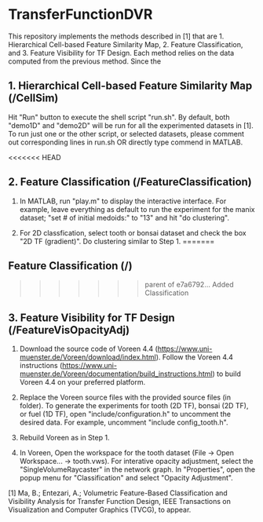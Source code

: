 # TransferFunctionDVR
This repository implements the methods described in [1] that are 1. Hierarchical Cell-based Feature Similarity Map, 2. Feature Classification, and 3. Feature Visibility for TF Design. Each method relies on the data computed from the previous method. Since the 

## 1. Hierarchical Cell-based Feature Similarity Map (/CellSim)
Hit "Run" button to execute the shell script "run.sh". By default, both "demo1D" and "demo2D" will be run for all the experimented datasets in [1]. To run just one or the other script, or selected datasets, please comment out corresponding lines in run.sh OR directly type commend in MATLAB.

<<<<<<< HEAD
## 2. Feature Classification (/FeatureClassification)
1. In MATLAB, run "play.m" to display the interactive interface. For example, leave everything as default to run the experiment for the manix dataset; "set # of initial medoids:" to "13" and hit "do clustering".

2. For 2D classfication, select tooth or bonsai dataset and check the box "2D TF (gradient)". Do clustering similar to Step 1.
=======
## Feature Classification (/)
>>>>>>> parent of e7a6792... Added Classification

## 3. Feature Visibility for TF Design (/FeatureVisOpacityAdj)

1. Download the source code of Voreen 4.4 (https://www.uni-muenster.de/Voreen/download/index.html). Follow the Voreen 4.4 instructions (https://www.uni-muenster.de/Voreen/documentation/build_instructions.html) to build Voreen 4.4 on your preferred platform.

2. Replace the Voreen source files with the provided source files (in folder). To generate the experiments for tooth (2D TF), bonsai (2D TF), or fuel (1D TF), open "include/configuration.h" to uncomment the desired data. For example, uncomment "include config_tooth.h".

3. Rebuild Voreen as in Step 1.

4. In Voreen, Open the workspace for the tooth dataset (File -> Open Workspace... -> tooth.vws). For interative opacity adjustment, select the "SingleVolumeRaycaster" in the network graph. In "Properties", open the popup menu for "Classification" and select "Opacity Adjustment".

[1] Ma, B.; Entezari, A.; Volumetric Feature-Based Classification and Visibility Analysis for Transfer Function Design, IEEE Transactions on Visualization and Computer Graphics (TVCG), to appear.
